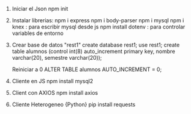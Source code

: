 1. Iniciar el Json
    npm init
    
2. Instalar librerias:
    npm i express
    npm i body-parser
    npm i mysql
    npm i knex      : para escribir mysql desde js
    npm install dotenv      : para controlar variables de entorno

3. Crear base de datos "rest1"
    create database rest1;
    use rest1;
    create table alumnos (control int(8) auto_increment primary key, nombre varchar(20), semestre varchar(20));
    
    Reiniciar a 0
    ALTER TABLE alumnos AUTO_INCREMENT = 0;

4. Cliente en JS
    npm install mysql2

5.  Client con AXIOS
    npm install axios

6. Cliente Heterogeneo {Python}
    pip install requests  




